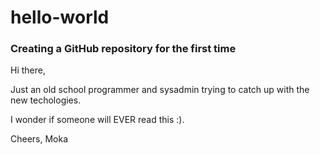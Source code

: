 # hello-world

### Creating a GitHub repository for the first time

Hi there,

Just an old school programmer and sysadmin trying to catch up with the new techologies.

I wonder if someone will EVER read this :).

Cheers,
Moka

